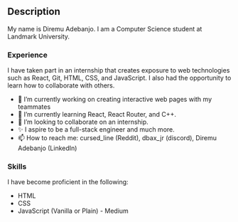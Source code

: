 ## Description

My name is Diremu Adebanjo. I am a Computer Science student at Landmark University.   

### Experience
I have taken part in an internship that creates exposure to web technologies such as React, Git, HTML, CSS, and JavaScript. I also had the opportunity to learn how to collaborate with others.  

- 🔭 I’m currently working on creating interactive web pages with my teammates  
- 🌱 I’m currently learning React, React Router, and C++.  
- 👯 I’m looking to collaborate on an internship.  
- ✨ I aspire to be a full-stack engineer and much more.  
- 📫 How to reach me: cursed_line (Reddit), dbax_jr (discord), Diremu Adebanjo (LinkedIn)  

### Skills
I have become proficient in the following:
- HTML
- CSS
- JavaScript (Vanilla or Plain) - Medium
